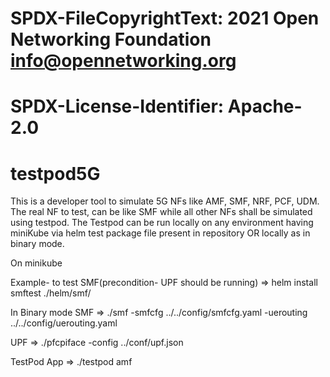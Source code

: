 # SPDX-FileCopyrightText: 2021 Open Networking Foundation <info@opennetworking.org>
# SPDX-License-Identifier: Apache-2.0

# testpod5G

This is a developer tool to simulate 5G NFs like AMF, SMF, NRF, PCF, UDM. The real NF to test, can be like SMF while all other NFs shall be simulated using testpod.
The Testpod can be run locally on any environment having miniKube via helm test package file present in repository OR locally as in binary mode.


On minikube

Example- to test SMF(precondition- UPF should be running) =>
helm install smftest ./helm/smf/



In Binary mode
SMF =>
./smf -smfcfg ../../config/smfcfg.yaml -uerouting ../../config/uerouting.yaml



UPF =>
./pfcpiface -config ../conf/upf.json



TestPod App =>
./testpod amf
